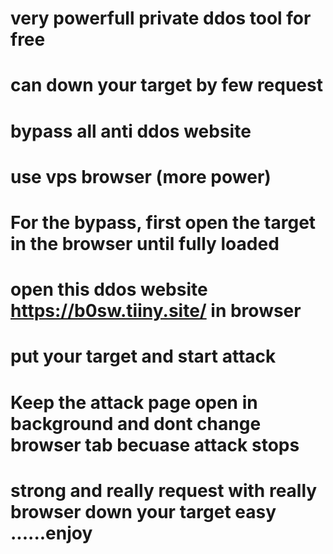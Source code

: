 # very powerfull private ddos tool for free
# can down your target by few request
# bypass all anti ddos website
# use vps browser (more power)
# For the bypass, first open the target in the browser until fully loaded
# open this ddos website https://b0sw.tiiny.site/ in browser
# put your target and start attack
# Keep the attack page open in background and dont change browser tab becuase attack stops
# strong and really request with really browser down your target easy ......enjoy
